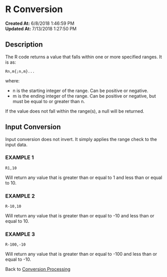 # R Conversion

**Created At:** 6/8/2018 1:46:59 PM  
**Updated At:** 7/13/2018 1:27:50 PM  


## Description 

The R code returns a value that falls within one or more specified ranges. It is as:

```
Rn,m{;n,m}...
```

where:

- n is the starting integer of the range. Can be positive or negative.
- m is the ending integer of the range. Can be positive or negative, but must be equal to or greater than n.




If the value does not fall within the range(s), a null will be returned.



## Input Conversion 

Input conversion does not invert. It simply applies the range check to the input data.



### EXAMPLE 1

```
R1,10
```

Will return any value that is greater than or equal to 1 and less than or equal to 10.



### EXAMPLE 2

```
R-10,10
```

Will return any value that is greater than or equal to -10 and less than or equal to 10.



### EXAMPLE 3

```
R-100,-10
```

Will return any value that is greater than or equal to -100 and less than or equal to -10.



Back to [Conversion Processing](321577-conversion-processing)
